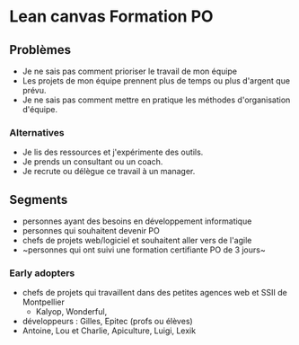 # Lean canvas Formation PO

## Problèmes

- Je ne sais pas comment prioriser le travail de mon équipe
- Les projets de mon équipe prennent plus de temps ou plus d'argent que prévu.
- Je ne sais pas comment mettre en pratique les méthodes d'organisation d'équipe.

### Alternatives

- Je lis des ressources et j'expérimente des outils.
- Je prends un consultant ou un coach.
- Je recrute ou délègue ce travail à un manager.

## Segments

- personnes ayant des besoins en développement informatique
- personnes qui souhaitent devenir PO
- chefs de projets web/logiciel et souhaitent aller vers de l'agile
- ~personnes qui ont suivi une formation certifiante PO de 3 jours~

### Early adopters

- chefs de projets qui travaillent dans des petites agences web et SSII de Montpellier
  - Kalyop, Wonderful, 
- développeurs : Gilles, Epitec (profs ou élèves)
- Antoine, Lou et Charlie, Apiculture, Luigi, Lexik
